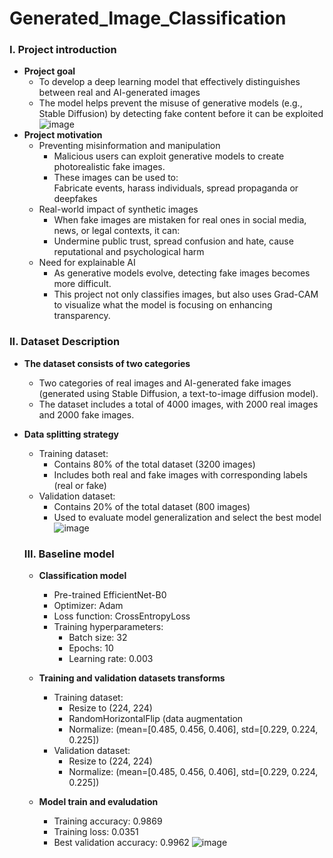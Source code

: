 # Generated_Image_Classification

### I. Project introduction
- __Project goal__  
  - To develop a deep learning model that effectively distinguishes between real and AI-generated images  
  - The model helps prevent the misuse of generative models (e.g., Stable Diffusion) by detecting fake content before it can be exploited  
 ![image](https://github.com/user-attachments/assets/99ea347b-5692-43ad-b086-d97eae6abd32)
- __Project motivation__
  - Preventing misinformation and manipulation   
    - Malicious users can exploit generative models to create photorealistic fake images.  
    - These images can be used to:  
      Fabricate events, harass individuals, spread propaganda or deepfakes  
  - Real-world impact of synthetic images  
    - When fake images are mistaken for real ones in social media, news, or legal contexts, it can:  
    - Undermine public trust, spread confusion and hate, cause reputational and psychological harm  
  - Need for explainable AI  
    - As generative models evolve, detecting fake images becomes more difficult.  
    - This project not only classifies images, but also uses Grad-CAM to visualize what the model is focusing on enhancing transparency.  

### II. Dataset Description  
- __The dataset consists of two categories__
  - Two categories of real images and AI-generated fake images (generated using Stable Diffusion, a text-to-image diffusion model).
  - The dataset includes a total of 4000 images, with 2000 real images and 2000 fake images.


- __Data splitting strategy__
  - Training dataset:   
    - Contains 80% of the total dataset (3200 images)  
    - Includes both real and fake images with corresponding labels (real or fake)  
  - Validation dataset:    
    - Contains 20% of the total dataset (800 images)  
    - Used to evaluate model generalization and select the best model  
      ![image](https://github.com/user-attachments/assets/22188b1c-25e2-49ff-a83f-2599be46cd44)

  ### III. Baseline model
  - __Classification model__  
    - Pre-trained EfficientNet-B0  
    - Optimizer: Adam  
    - Loss function: CrossEntropyLoss  
    - Training hyperparameters:  
      - Batch size: 32  
      - Epochs: 10  
      - Learning rate: 0.003  
  - __Training and validation datasets transforms__  
    - Training dataset:     
      - Resize to (224, 224)    
      - RandomHorizontalFlip (data augmentation  
      - Normalize: (mean=[0.485, 0.456, 0.406], std=[0.229, 0.224, 0.225])  
    - Validation dataset:      
      - Resize to (224, 224)   
      - Normalize: (mean=[0.485, 0.456, 0.406], std=[0.229, 0.224, 0.225])
      
  - __Model train and evaludation__
    - Training accuracy: 0.9869
    - Training loss: 0.0351
    - Best validation accuracy: 0.9962
     ![image](https://github.com/user-attachments/assets/93e585ec-7582-41c5-a380-be17a35cb0b1)  

    
    



